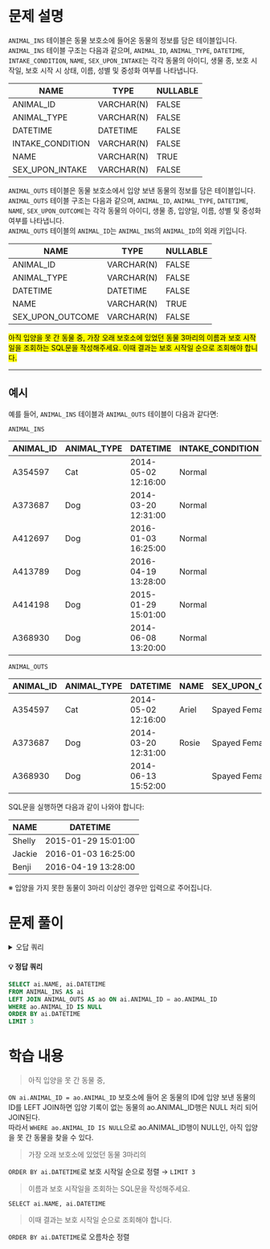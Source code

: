 # 문제 설명

`ANIMAL_INS` 테이블은 동물 보호소에 들어온 동물의 정보를 담은 테이블입니다. `ANIMAL_INS` 테이블 구조는 다음과 같으며, `ANIMAL_ID`, `ANIMAL_TYPE`, `DATETIME`, `INTAKE_CONDITION`, `NAME`, `SEX_UPON_INTAKE`는 각각 동물의 아이디, 생물 종, 보호 시작일, 보호 시작 시 상태, 이름, 성별 및 중성화 여부를 나타냅니다.

| NAME             | TYPE        | NULLABLE |
|------------------|-------------|----------|
| ANIMAL_ID        | VARCHAR(N)  | FALSE    |
| ANIMAL_TYPE      | VARCHAR(N)  | FALSE    |
| DATETIME         | DATETIME    | FALSE    |
| INTAKE_CONDITION | VARCHAR(N)  | FALSE    |
| NAME             | VARCHAR(N)  | TRUE     |
| SEX_UPON_INTAKE  | VARCHAR(N)  | FALSE    |

`ANIMAL_OUTS` 테이블은 동물 보호소에서 입양 보낸 동물의 정보를 담은 테이블입니다. `ANIMAL_OUTS` 테이블 구조는 다음과 같으며, `ANIMAL_ID`, `ANIMAL_TYPE`, `DATETIME`, `NAME`, `SEX_UPON_OUTCOME`는 각각 동물의 아이디, 생물 종, 입양일, 이름, 성별 및 중성화 여부를 나타냅니다.  
`ANIMAL_OUTS` 테이블의 `ANIMAL_ID`는 `ANIMAL_INS`의 `ANIMAL_ID`의 외래 키입니다.

| NAME              | TYPE        | NULLABLE |
|-------------------|-------------|----------|
| ANIMAL_ID         | VARCHAR(N)  | FALSE    |
| ANIMAL_TYPE       | VARCHAR(N)  | FALSE    |
| DATETIME          | DATETIME    | FALSE    |
| NAME              | VARCHAR(N)  | TRUE     |
| SEX_UPON_OUTCOME  | VARCHAR(N)  | FALSE    |

<mark> 아직 입양을 못 간 동물 중, 가장 오래 보호소에 있었던 동물 3마리의 이름과 보호 시작일을 조회하는 SQL문을 작성해주세요. 이때 결과는 보호 시작일 순으로 조회해야 합니다. </mark>

---

## 예시

예를 들어, `ANIMAL_INS` 테이블과 `ANIMAL_OUTS` 테이블이 다음과 같다면:

`ANIMAL_INS`

| ANIMAL_ID | ANIMAL_TYPE | DATETIME            | INTAKE_CONDITION | NAME   | SEX_UPON_INTAKE |
|-----------|-------------|---------------------|------------------|--------|-----------------|
| A354597   | Cat         | 2014-05-02 12:16:00 | Normal           | Ariel  | Spayed Female   |
| A373687   | Dog         | 2014-03-20 12:31:00 | Normal           | Rosie  | Spayed Female   |
| A412697   | Dog         | 2016-01-03 16:25:00 | Normal           | Jackie | Neutered Male   |
| A413789   | Dog         | 2016-04-19 13:28:00 | Normal           | Benji  | Spayed Female   |
| A414198   | Dog         | 2015-01-29 15:01:00 | Normal           | Shelly | Spayed Female   |
| A368930   | Dog         | 2014-06-08 13:20:00 | Normal           |        | Spayed Female   |

`ANIMAL_OUTS`

| ANIMAL_ID | ANIMAL_TYPE | DATETIME            | NAME   | SEX_UPON_OUTCOME |
|-----------|-------------|---------------------|--------|------------------|
| A354597   | Cat         | 2014-05-02 12:16:00 | Ariel  | Spayed Female    |
| A373687   | Dog         | 2014-03-20 12:31:00 | Rosie  | Spayed Female    |
| A368930   | Dog         | 2014-06-13 15:52:00 |        | Spayed Female    |

SQL문을 실행하면 다음과 같이 나와야 합니다:

| NAME   | DATETIME            |
|--------|---------------------|
| Shelly | 2015-01-29 15:01:00 |
| Jackie | 2016-01-03 16:25:00 |
| Benji  | 2016-04-19 13:28:00 |

※ 입양을 가지 못한 동물이 3마리 이상인 경우만 입력으로 주어집니다.

# 문제 풀이
<details>
<summary>오답 쿼리</summary>
<div markdown="1">

#### 오답1
```SQL
SELECT ai.NAME, ai.DATETIME
FROM ANIMAL_INS AS ai, ANIMAL_OUTS AS ao
WHERE ai.ANIMAL_ID != ao.ANIMAL_ID
ORDER BY ai.DATETIME
LIMIT 3
```

#### 오답2
```SQL
SELECT ai.NAME, ai.DATETIME
FROM ANIMAL_INS AS ai, ANIMAL_OUTS AS ao
WHERE ai.ANIMAL_ID = ao.ANIMAL_ID
ORDER BY ai.DATETIME
LIMIT 3
```
</div>
</details>


#### 💡 정답 쿼리  
```SQL
SELECT ai.NAME, ai.DATETIME
FROM ANIMAL_INS AS ai
LEFT JOIN ANIMAL_OUTS AS ao ON ai.ANIMAL_ID = ao.ANIMAL_ID
WHERE ao.ANIMAL_ID IS NULL
ORDER BY ai.DATETIME
LIMIT 3
```
# 학습 내용
>아직 입양을 못 간 동물 중, 

`ON ai.ANIMAL_ID = ao.ANIMAL_ID` 보호소에 들어 온 동물의 ID에 입양 보낸 동물의 ID를 LEFT JOIN하면 입양 기록이 없는 동물의 ao.ANIMAL_ID행은 NULL 처리 되어 JOIN된다.  
따라서 `WHERE ao.ANIMAL_ID IS NULL`으로 ao.ANIMAL_ID행이 NULL인, 아직 입양을 못 간 동물을 찾을 수 있다.  
>가장 오래 보호소에 있었던 동물 3마리의 

`ORDER BY ai.DATETIME`로 보호 시작일 순으로 정렬 → `LIMIT 3`
>이름과 보호 시작일을 조회하는 SQL문을 작성해주세요.

`SELECT ai.NAME, ai.DATETIME`

>이때 결과는 보호 시작일 순으로 조회해야 합니다.

`ORDER BY ai.DATETIME`로 오름차순 정렬
